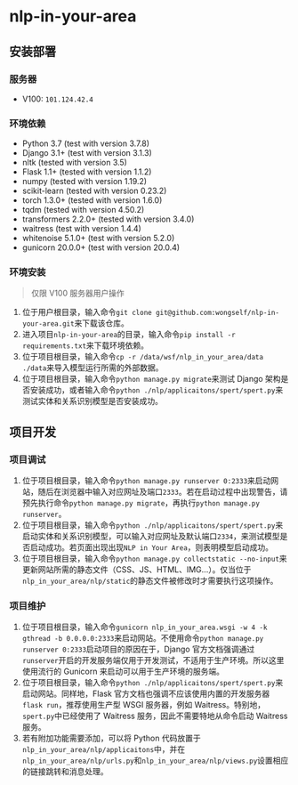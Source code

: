 # nlp-in-your-area

## 安装部署

### 服务器

- V100: `101.124.42.4`

### 环境依赖
- Python 3.7 (test with version 3.7.8)
- Django 3.1+ (test with version 3.1.3)
- nltk (tested with version 3.5)
- Flask 1.1+ (tested with version 1.1.2)
- numpy (tested with version 1.19.2)
- scikit-learn (tested with version 0.23.2)
- torch 1.3.0+ (tested with version 1.6.0)
- tqdm (tested with version 4.50.2)
- transformers 2.2.0+ (tested with version 3.4.0)
- waitress (test with version 1.4.4)
- whitenoise 5.1.0+ (test with version 5.2.0)
- gunicorn 20.0.0+ (test with version 20.0.4)

### 环境安装

> 仅限 V100 服务器用户操作

1. 位于用户根目录，输入命令`git clone git@github.com:wongself/nlp-in-your-area.git`来下载该仓库。
2. 进入项目`nlp-in-your-area`的目录，输入命令`pip install -r requirements.txt`来下载环境依赖。
3. 位于项目根目录，输入命令`cp -r /data/wsf/nlp_in_your_area/data ./data`来导入模型运行所需的外部数据。
4. 位于项目根目录，输入命令`python manage.py migrate`来测试 Django 架构是否安装成功，或者输入命令`python ./nlp/applicaitons/spert/spert.py`来测试实体和关系识别模型是否安装成功。

## 项目开发

### 项目调试

1. 位于项目根目录，输入命令`python manage.py runserver 0:2333`来启动网站，随后在浏览器中输入对应网址及端口`2333`。若在启动过程中出现警告，请预先执行命令`python manage.py migrate`，再执行`python manage.py runserver`。
2. 位于项目根目录，输入命令`python ./nlp/applicaitons/spert/spert.py`来启动实体和关系识别模型，可以输入对应网址及默认端口`2334`，来测试模型是否启动成功。若页面出现出现`NLP in Your Area`，则表明模型启动成功。
3. 位于项目根目录，输入命令`python manage.py collectstatic --no-input`来更新网站所需的静态文件（CSS、JS、HTML、IMG...）。仅当位于`nlp_in_your_area/nlp/static`的静态文件被修改时才需要执行这项操作。

### 项目维护

1. 位于项目根目录，输入命令`gunicorn nlp_in_your_area.wsgi -w 4 -k gthread -b 0.0.0.0:2333`来启动网站。不使用命令`python manage.py runserver 0:2333`启动项目的原因在于，Django 官方文档强调通过`runserver`开启的开发服务端仅用于开发测试，不适用于生产环境。所以这里使用流行的 Gunicorn 来启动可以用于生产环境的服务端。
2. 位于项目根目录，输入命令`python ./nlp/applicaitons/spert/spert.py`来启动网站。同样地，Flask 官方文档也强调不应该使用内置的开发服务器`flask run`，推荐使用生产型 WSGI 服务器，例如 Waitress。特别地，`spert.py`中已经使用了 Waitress 服务，因此不需要特地从命令启动 Waitress 服务。
3. 若有附加功能需要添加，可以将 Python 代码放置于`nlp_in_your_area/nlp/applicaitons`中，并在`nlp_in_your_area/nlp/urls.py`和`nlp_in_your_area/nlp/views.py`设置相应的链接跳转和消息处理。
